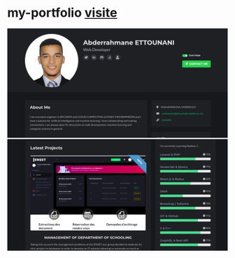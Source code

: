# my-portfolio <a href="https://ettounani.vercel.app/">visite</a>
<img src="https://github.com/ET-TOUNANI/abderrahmane-ettounani/blob/main/1.png">
<img src="https://github.com/ET-TOUNANI/abderrahmane-ettounani/blob/main/2.png">

